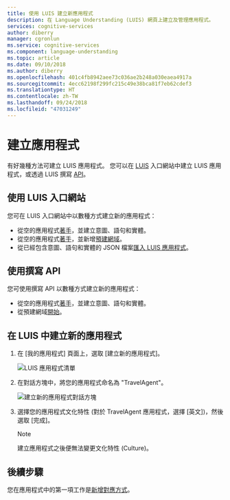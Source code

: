 ```yaml
---
title: 使用 LUIS 建立新應用程式
description: 在 Language Understanding (LUIS) 網頁上建立及管理應用程式。
services: cognitive-services
author: diberry
manager: cgronlun
ms.service: cognitive-services
ms.component: language-understanding
ms.topic: article
ms.date: 09/10/2018
ms.author: diberry
ms.openlocfilehash: 401c4fb8942aee73c036ae2b248a030eaea4917a
ms.sourcegitcommit: 4ecc62198f299fc215c49e38bca81f7eb62cdef3
ms.translationtype: HT
ms.contentlocale: zh-TW
ms.lasthandoff: 09/24/2018
ms.locfileid: "47031249"
---
```

# <a name="create-an-app"></a>建立應用程式
有好幾種方法可建立 LUIS 應用程式。 您可以在 [LUIS](https://www.luis.ai) 入口網站中建立 LUIS 應用程式，或透過 LUIS 撰寫 [API](https://westus.dev.cognitive.microsoft.com/docs/services/5890b47c39e2bb17b84a55ff/operations/5890b47c39e2bb052c5b9c2f)。

## <a name="using-the-luis-portal"></a>使用 LUIS 入口網站
您可在 LUIS 入口網站中以數種方式建立新的應用程式：

* 從空的應用程式[著手](#create-new-app)，並建立意圖、語句和實體。
* 從空的應用程式[著手](#create-new-app)，並新增[預建網域](luis-how-to-use-prebuilt-domains.md)。
* 從已經包含意圖、語句和實體的 JSON 檔案[匯入 LUIS 應用程式](#import-new-app)。

## <a name="using-the-authoring-apis"></a>使用撰寫 API
您可使用撰寫 API 以數種方式建立新的應用程式：

* 從空的應用程式[著手](https://westus.dev.cognitive.microsoft.com/docs/services/5890b47c39e2bb17b84a55ff/operations/5890b47c39e2bb052c5b9c2f)，並建立意圖、語句和實體。
* 從預建網域[開始](https://westus.dev.cognitive.microsoft.com/docs/services/5890b47c39e2bb17b84a55ff/operations/59104e515aca2f0b48c76be5)。  


<a name="export-app"></a>
<a name="import-new-app"></a>
<a name="delete-app"></a>
 

## <a name="create-new-app-in-luis"></a>在 LUIS 中建立新的應用程式

1. 在 [我的應用程式] 頁面上，選取 [建立新的應用程式]。

    ![LUIS 應用程式清單](./media/luis-create-new-app/apps-list.png)


2. 在對話方塊中，將您的應用程式命名為 "TravelAgent"。

    ![建立新的應用程式對話方塊](./media/luis-create-new-app/create-app.png)

3. 選擇您的應用程式文化特性 (對於 TravelAgent 應用程式，選擇 [英文])，然後選取 [完成]。 

    > [!NOTE]
    > 建立應用程式之後便無法變更文化特性 (Culture)。 

    

<!--

## Import new app
You can set the name (50 char max), version (10 char max), and description of an app in the JSON file. Examples of application JSON files are available at [LUIS-Samples](https://github.com/Microsoft/LUIS-Samples/tree/master/documentation-samples/Examples-BookFlight).

1. On **My Apps** page, select **Import new app**.
2. In the **Import new app** dialog, select the JSON file defining the LUIS app.

    ![Import a new app dialog](./media/luis-create-new-app/import-app.png)

## Export app
1. On **My Apps** page, select the ellipsis (***...***) at the end of the app row.

    [![](media/luis-create-new-app/apps-list.png "Screenshot of pop-up dialog of per-app actions")](media/luis-create-new-app/three-dots.png#lightbox)

2. Select **Export app** from the menu. 

## Rename app

1. On **My Apps** page, select the ellipsis (***...***) at the end of the app row. 
2. Select **Rename** from the menu.
3. Enter the new name of the app and select **Done**.

## Delete app

> [!CAUTION]
> You are deleting the app for all collaborators and the owner. [Export](#export-app) the app before deleting it. 

1. On **My Apps** page, select the ellipsis (***...***) at the end of the app row. 
2. Select **Delete** from the menu.
3. Select **Ok** in the confirmation window.

## Export endpoint logs
The logs contain the Query, UTC time, and LUIS JSON response.

1. On **My Apps** page, select the ellipsis (***...***) at the end of the app row. 
2. Select **Export endpoint logs** from the menu.

```
Query,UTC DateTime,Response
text i'm driving and will be 30 minutes late to the meeting,02/13/2018 15:18:43,"{""query"":""text I'm driving and will be 30 minutes late to the meeting"",""intents"":[{""intent"":""None"",""score"":0.111048922},{""intent"":""SendMessage"",""score"":0.987501}],""entities"":[{""entity"":""i ' m driving and will be 30 minutes late to the meeting"",""type"":""Message"",""startIndex"":5,""endIndex"":58,""score"":0.162995353}]}"
```
-->
## <a name="next-steps"></a>後續步驟

您在應用程式中的第一項工作是[新增對應方式](luis-how-to-add-intents.md)。